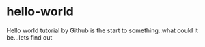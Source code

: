 # hello-world
Hello world tutorial by Github is the start to something..what could it be...lets find out
